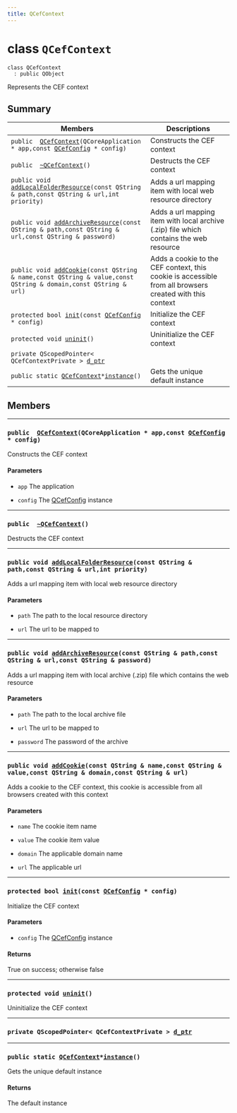 ```yaml
---
title: QCefContext
---
```


# class `QCefContext` <a class="anchor" id="class_q_cef_context"></a>

```
class QCefContext
  : public QObject
```

Represents the CEF context

## Summary

 Members                        | Descriptions                                
--------------------------------|---------------------------------------------
`public  `[`QCefContext`](#class_q_cef_context_1a3ab6dba50c5a1db89a55631a0ffa06af)`(QCoreApplication * app,const `[`QCefConfig`](QCefConfig.md#class_q_cef_config)` * config)` | Constructs the CEF context
`public  `[`~QCefContext`](#class_q_cef_context_1a91de7d9c36aafdaca390a355d6da5c6d)`()` | Destructs the CEF context
`public void `[`addLocalFolderResource`](#class_q_cef_context_1aecc6f7ee9d296bcf8d2ba470e0c0e454)`(const QString & path,const QString & url,int priority)` | Adds a url mapping item with local web resource directory
`public void `[`addArchiveResource`](#class_q_cef_context_1a007272d5df4016143f6b9e221a3b0eb1)`(const QString & path,const QString & url,const QString & password)` | Adds a url mapping item with local archive (.zip) file which contains the web resource
`public void `[`addCookie`](#class_q_cef_context_1af2d03548017644bce79e04eb997d572e)`(const QString & name,const QString & value,const QString & domain,const QString & url)` | Adds a cookie to the CEF context, this cookie is accessible from all browsers created with this context
`protected bool `[`init`](#class_q_cef_context_1a78836c8d4d2bdf4970a256d8d29c80c6)`(const `[`QCefConfig`](QCefConfig.md#class_q_cef_config)` * config)` | Initialize the CEF context
`protected void `[`uninit`](#class_q_cef_context_1aee74a7460786ddc17f8f9c0f68eaab6b)`()` | Uninitialize the CEF context
`private QScopedPointer< QCefContextPrivate > `[`d_ptr`](#class_q_cef_context_1a502cdbb18c3abae014e6b8ee42948645) | 
`public static `[`QCefContext`](#class_q_cef_context)` * `[`instance`](#class_q_cef_context_1a3e6491f837fdd72c7b4fefed5569853b)`()` | Gets the unique default instance

## Members

---
### `public  `[`QCefContext`](#class_q_cef_context_1a3ab6dba50c5a1db89a55631a0ffa06af)`(QCoreApplication * app,const `[`QCefConfig`](QCefConfig.md#class_q_cef_config)` * config)` <a class="anchor" id="class_q_cef_context_1a3ab6dba50c5a1db89a55631a0ffa06af"></a>

Constructs the CEF context

#### Parameters
* `app` The application

* `config` The [QCefConfig](QCefConfig.md#class_q_cef_config) instance

---
### `public  `[`~QCefContext`](#class_q_cef_context_1a91de7d9c36aafdaca390a355d6da5c6d)`()` <a class="anchor" id="class_q_cef_context_1a91de7d9c36aafdaca390a355d6da5c6d"></a>

Destructs the CEF context

---
### `public void `[`addLocalFolderResource`](#class_q_cef_context_1aecc6f7ee9d296bcf8d2ba470e0c0e454)`(const QString & path,const QString & url,int priority)` <a class="anchor" id="class_q_cef_context_1aecc6f7ee9d296bcf8d2ba470e0c0e454"></a>

Adds a url mapping item with local web resource directory

#### Parameters
* `path` The path to the local resource directory

* `url` The url to be mapped to

---
### `public void `[`addArchiveResource`](#class_q_cef_context_1a007272d5df4016143f6b9e221a3b0eb1)`(const QString & path,const QString & url,const QString & password)` <a class="anchor" id="class_q_cef_context_1a007272d5df4016143f6b9e221a3b0eb1"></a>

Adds a url mapping item with local archive (.zip) file which contains the web resource

#### Parameters
* `path` The path to the local archive file

* `url` The url to be mapped to

* `password` The password of the archive

---
### `public void `[`addCookie`](#class_q_cef_context_1af2d03548017644bce79e04eb997d572e)`(const QString & name,const QString & value,const QString & domain,const QString & url)` <a class="anchor" id="class_q_cef_context_1af2d03548017644bce79e04eb997d572e"></a>

Adds a cookie to the CEF context, this cookie is accessible from all browsers created with this context

#### Parameters
* `name` The cookie item name

* `value` The cookie item value

* `domain` The applicable domain name

* `url` The applicable url

---
### `protected bool `[`init`](#class_q_cef_context_1a78836c8d4d2bdf4970a256d8d29c80c6)`(const `[`QCefConfig`](QCefConfig.md#class_q_cef_config)` * config)` <a class="anchor" id="class_q_cef_context_1a78836c8d4d2bdf4970a256d8d29c80c6"></a>

Initialize the CEF context

#### Parameters
* `config` The [QCefConfig](QCefConfig.md#class_q_cef_config) instance

#### Returns
True on success; otherwise false

---
### `protected void `[`uninit`](#class_q_cef_context_1aee74a7460786ddc17f8f9c0f68eaab6b)`()` <a class="anchor" id="class_q_cef_context_1aee74a7460786ddc17f8f9c0f68eaab6b"></a>

Uninitialize the CEF context

---
### `private QScopedPointer< QCefContextPrivate > `[`d_ptr`](#class_q_cef_context_1a502cdbb18c3abae014e6b8ee42948645) <a class="anchor" id="class_q_cef_context_1a502cdbb18c3abae014e6b8ee42948645"></a>

---
### `public static `[`QCefContext`](#class_q_cef_context)` * `[`instance`](#class_q_cef_context_1a3e6491f837fdd72c7b4fefed5569853b)`()` <a class="anchor" id="class_q_cef_context_1a3e6491f837fdd72c7b4fefed5569853b"></a>

Gets the unique default instance

#### Returns
The default instance

